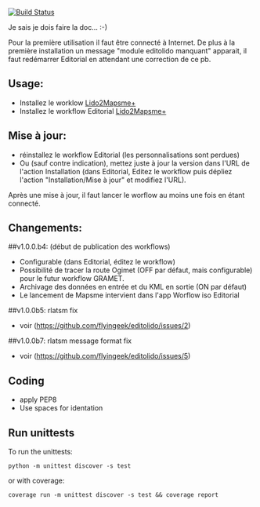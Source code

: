 [![Build Status](https://travis-ci.org/flyingeek/editolido.svg?branch=master)](https://travis-ci.org/flyingeek/editolido)

Je sais je dois faire la doc... :-)

Pour la première utilisation il faut être connecté à Internet.
De plus à la première installation un message "module editolido manquant" apparait, il faut redémarrer Editorial en attendant une correction de ce pb.

Usage:
-----
 - Installez le worklow [Lido2Mapsme+](https://workflow.is/workflows/ea27b4ab34dc4275b954723748ce754e)
 - Installez le workflow Editorial [Lido2Mapsme+](http://www.editorial-workflows.com/workflow/5800601703153664/o7BioyJJW8o#)

Mise à jour:
-----------
 - réinstallez le workflow Editorial (les personnalisations sont perdues)
 - Ou (sauf contre indication), mettez juste à jour la version dans l'URL de l'action Installation (dans Editorial, Editez le workflow puis dépliez l'action "Installation/Mise à jour" et modifiez l'URL).
 
Après une mise à jour, il faut lancer le worflow au moins une fois en étant connecté.
 
Changements:
------------
##v1.0.0.b4: (début de publication des workflows)
 - Configurable (dans Editorial, éditez le workflow)
 - Possibilité de tracer la route Ogimet (OFF par défaut, mais configurable) pour le futur workflow GRAMET.
 - Archivage des données en entrée et du KML en sortie (ON par défaut)
 - Le lancement de Mapsme intervient dans l'app Worflow iso Editorial

##v1.0.0b5: rlatsm fix
 - voir (https://github.com/flyingeek/editolido/issues/2)

##v1.0.0b7: rlatsm message format fix
 - voir (https://github.com/flyingeek/editolido/issues/5)

Coding
------
- apply PEP8
- Use spaces for identation

Run unittests
-------------
To run the unittests:

    python -m unittest discover -s test

or with coverage:

    coverage run -m unittest discover -s test && coverage report
